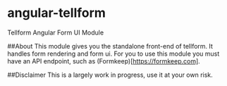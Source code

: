 # angular-tellform
Tellform Angular Form UI Module

##About
This module gives you the standalone front-end of tellform. It handles form rendering and form ui. For you to use this module you must have an API endpoint, such as (Formkeep)[https://formkeep.com].

##Disclaimer
This is a largely work in progress, use it at your own risk.
